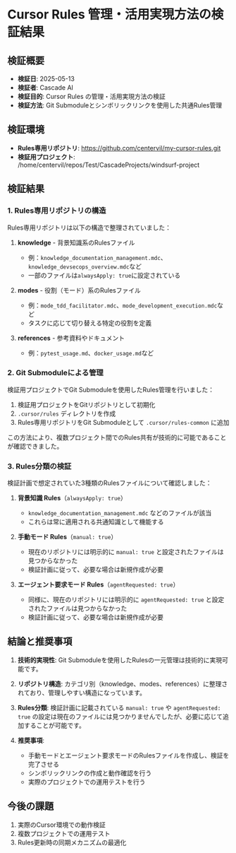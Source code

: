 # Cursor Rules 管理・活用実現方法の検証結果

## 検証概要

- **検証日**: 2025-05-13
- **検証者**: Cascade AI
- **検証目的**: Cursor Rules の管理・活用実現方法の検証
- **検証方法**: Git Submoduleとシンボリックリンクを使用した共通Rules管理

## 検証環境

- **Rules専用リポジトリ**: https://github.com/centervil/my-cursor-rules.git
- **検証用プロジェクト**: /home/centervil/repos/Test/CascadeProjects/windsurf-project

## 検証結果

### 1. Rules専用リポジトリの構造

Rules専用リポジトリは以下の構造で整理されていました：

1. **knowledge** - 背景知識系のRulesファイル
   - 例：`knowledge_documentation_management.mdc`、`knowledge_devsecops_overview.mdc`など
   - 一部のファイルは`alwaysApply: true`に設定されている

2. **modes** - 役割（モード）系のRulesファイル
   - 例：`mode_tdd_facilitator.mdc`、`mode_development_execution.mdc`など
   - タスクに応じて切り替える特定の役割を定義

3. **references** - 参考資料やドキュメント
   - 例：`pytest_usage.md`、`docker_usage.md`など

### 2. Git Submoduleによる管理

検証用プロジェクトでGit Submoduleを使用したRules管理を行いました：

1. 検証用プロジェクトをGitリポジトリとして初期化
2. `.cursor/rules` ディレクトリを作成
3. Rules専用リポジトリをGit Submoduleとして `.cursor/rules-common` に追加

この方法により、複数プロジェクト間でのRules共有が技術的に可能であることが確認できました。

### 3. Rules分類の検証

検証計画で想定されていた3種類のRulesファイルについて確認しました：

1. **背景知識 Rules**（`alwaysApply: true`）
   - `knowledge_documentation_management.mdc` などのファイルが該当
   - これらは常に適用される共通知識として機能する

2. **手動モード Rules**（`manual: true`）
   - 現在のリポジトリには明示的に `manual: true` と設定されたファイルは見つからなかった
   - 検証計画に従って、必要な場合は新規作成が必要

3. **エージェント要求モード Rules**（`agentRequested: true`）
   - 同様に、現在のリポジトリには明示的に `agentRequested: true` と設定されたファイルは見つからなかった
   - 検証計画に従って、必要な場合は新規作成が必要

## 結論と推奨事項

1. **技術的実現性**: Git Submoduleを使用したRulesの一元管理は技術的に実現可能です。

2. **リポジトリ構造**: カテゴリ別（knowledge、modes、references）に整理されており、管理しやすい構造になっています。

3. **Rules分類**: 検証計画に記載されている `manual: true` や `agentRequested: true` の設定は現在のファイルには見つかりませんでしたが、必要に応じて追加することが可能です。

4. **推奨事項**:
   - 手動モードとエージェント要求モードのRulesファイルを作成し、検証を完了させる
   - シンボリックリンクの作成と動作確認を行う
   - 実際のプロジェクトでの運用テストを行う

## 今後の課題

1. 実際のCursor環境での動作検証
2. 複数プロジェクトでの運用テスト
3. Rules更新時の同期メカニズムの最適化